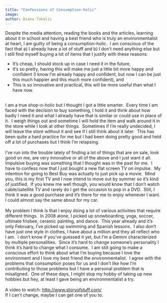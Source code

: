 ```yaml
---
title: "Confessions of Consumption-holic"
image:
author: Diana Tokalic
---
```

<p>Despite the media attention, reading the books and the articles, learning about it in school and having a best friend who is truly an environmentalist at heart, I am guilty of being a consumption-holic.&nbsp; I am conscious of the fact that a) I already have a lot of stuff and b) I don&rsquo;t need anything else but I still find myself buying a lot of items that I justify with these reasons: <br /></p><!-- pagebreak -->
<ul>
<li>It&rsquo;s cheap, I should stock up in case I need it in the future, </li>
<li>It&rsquo;s so pretty, having this will make me just a little bit more happy and confident (I know I&rsquo;m already happy and confident, but now I can be just this much happier and this much more confident), and </li>
<li>This is so innovative and practical, this will be more useful than what I have now.</li>
</ul>
<p><br />I am a true shop-o-holic but I thought I got a little smarter.&nbsp; Every time I am faced with the decision to buy something, I hold it and think about how badly I need it and what I already have that is similar or could use in place of it.&nbsp; I weigh things out and sometime I will hold the item and walk around it in the store while I look at other things.&nbsp; Sometimes if I&rsquo;m really undecided, I will leave the store without it and see if I still think about it later.&nbsp; This has been quite a hard practice for me but I had been doing pretty good and held off a lot of purchases but I think I'm relapsing. <br /><br />I&rsquo;ve run into the trouble lately of finding a lot of things that are on sale, look good on me, are very innovative or all of the above and I just want it all.&nbsp; Impulsive buying was something that I thought was in the past for me.&nbsp; I have to confess now that I just bought a new flat screen TV on impulse.&nbsp; My intention for going to Best Buy was actually to just pick up a movie.&nbsp; Mind you, this is my first TV and I now intend to move out by summer so it&rsquo;s kind of justified.&nbsp; If you knew me well though, you would know that I don&rsquo;t watch cable/satellite TV and rarely do I get the occasion to pop in a DVD.&nbsp; Still, I think it was a good purchase and it&rsquo;s there for me to enjoy whenever I want.&nbsp; I could almost say the same about for my car.<br /><br />My problem I think is that I enjoy doing a lot of various activities that require different things.&nbsp; In 2008 alone, I picked up snowboarding, yoga, soccer, ultimate frisbee, ceramic painting, and dance.&nbsp; This year already and it&rsquo;s only February, I&rsquo;ve picked up swimming and Spanish lessons.&nbsp; I also don&rsquo;t have just one style in clothes, I have about a million and they all reflect who I am.&nbsp; I don&rsquo;t know if you&rsquo;ve guessed it yet, but I&rsquo;m a Gemini characterized by multiple personalities.&nbsp; Since it&rsquo;s hard to change someone&rsquo;s personality I think it&rsquo;s hard to change what I consume.&nbsp; I am still going to make a conscious effort to think about what I&rsquo;m buying because I love the environment and I love my best friend the environmentalist.&nbsp; I agree with the problems that consumption poses for us and I don&rsquo;t like how I&rsquo;m contributing to those problems but I have a personal problem that is misaligned.&nbsp; One of these days, I might stop my hobby of taking up new hobbies but hey, at least I gave being an environmentalist a try. <br /><br />A video to watch: <a href="http://www.storyofstuff.com/">http://www.storyofstuff.com/</a><br />If I can&rsquo;t change, maybe I can get one of you to.</p>